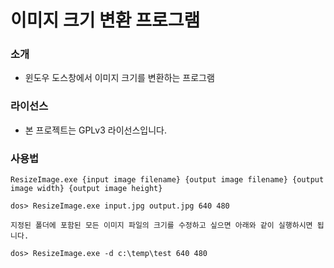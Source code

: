 ﻿# 이미지 크기 변환 프로그램

### 소개

* 윈도우 도스창에서 이미지 크기를 변환하는 프로그램 

### 라이선스

* 본 프로젝트는 GPLv3 라이선스입니다. 

### 사용법

```
ResizeImage.exe {input image filename} {output image filename} {output image width} {output image height}

dos> ResizeImage.exe input.jpg output.jpg 640 480

지정된 폴더에 포함된 모든 이미지 파일의 크기를 수정하고 싶으면 아래와 같이 실행하시면 됩니다.

dos> ResizeImage.exe -d c:\temp\test 640 480
```
